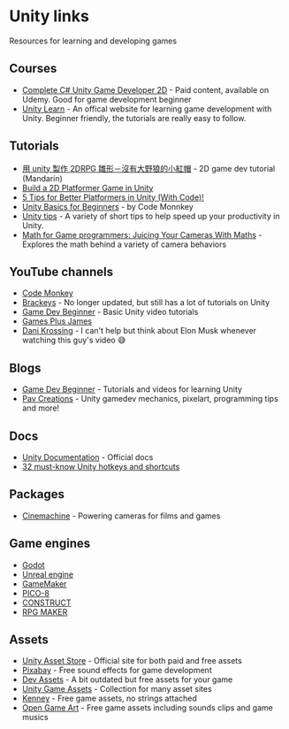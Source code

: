 # Unity links

Resources for learning and developing games

## Courses

- [Complete C# Unity Game Developer 2D](https://www.udemy.com/course/unitycourse/) - Paid content, available on Udemy. Good for game development beginner
- [Unity Learn](https://learn.unity.com/) - An offical website for learning game development with Unity. Beginner friendly, the tutorials are really easy to follow.

## **Tutorials**

- [用 unity 製作 2DRPG 雛形－沒有大野狼的小紅帽](https://ithelp.ithome.com.tw/users/20141001/ironman/4489) - 2D game dev tutorial (Mandarin)
- [Build a 2D Platformer Game in Unity](https://www.youtube.com/playlist?list=PLrnPJCHvNZuCVTz6lvhR81nnaf1a-b67U)
- [5 Tips for Better Platformers in Unity (With Code)!](youtube.com/watch?v=8QPmhDYn6rk)
- [Unity Basics for Beginners](https://www.youtube.com/watch?v=8pC3SE5PIzY&list=PLzDRvYVwl53vxdAPq8OznBAdjf0eeiipT&index=3&t=215s) - by Code Monnkey
- [Unity tips](https://www.youtube.com/playlist?list=PLX2vGYjWbI0T-NxtmrkoqFpa4Ck2UeYab) - A variety of short tips to help speed up your productivity in Unity.
- [Math for Game programmers: Juicing Your Cameras With Maths](https://www.youtube.com/watch?v=tu-Qe66AvtY) - Explores the math behind a variety of camera behaviors

## YouTube channels

- [Code Monkey](https://www.youtube.com/c/CodeMonkeyUnity)
- [Brackeys](https://www.youtube.com/c/Brackeys/featured) - No longer updated, but still has a lot of tutorials on Unity
- [Game Dev Beginner](https://www.youtube.com/c/GameDevBeginner/featured) - Basic Unity video tutorials
- [Games Plus James](https://www.youtube.com/c/gamesplusjames)
- [Dani Krossing](https://www.youtube.com/@Dani_Krossing) - I can't help but think about Elon Musk whenever watching this guy's video 😅

## Blogs

- [Game Dev Beginner](https://gamedevbeginner.com/) - Tutorials and videos for learning Unity
- [Pav Creations](https://pavcreations.com/) - Unity gamedev mechanics, pixelart, programming tips and more!

## Docs

- [Unity Documentation](https://docs.unity3d.com/Manual/index.html) - Official docs
- [32 must-know Unity hotkeys and shortcuts](https://www.evercast.us/blog/unity-hotkeys-shortcuts)

## Packages

- [Cinemachine](https://unity.com/unity/features/editor/art-and-design/cinemachine) - Powering cameras for films and games

## Game engines

- [Godot](https://godotengine.org/)
- [Unreal engine](https://www.unrealengine.com/en-US)
- [GameMaker](https://gamemaker.io/en/gamemaker)
- [PICO-8](https://www.lexaloffle.com/pico-8.php)
- [CONSTRUCT](https://www.construct.net/en)
- [RPG MAKER](https://www.rpgmakerweb.com/)

## Assets

- [Unity Asset Store](https://assetstore.unity.com/) - Official site for both paid and free assets
- [Pixabay](https://pixabay.com/sound-effects/) - Free sound effects for game development
- [Dev Assets](https://devassets.com/) - A bit outdated but free assets for your game
- [Unity Game Assets](https://github.com/HotpotDesign/Unity-Game-Assets) - Collection for many asset sites
- [Kenney](https://www.kenney.nl/) - Free game assets, no strings attached
- [Open Game Art](https://opengameart.org/) - Free game assets including sounds clips and game musics
